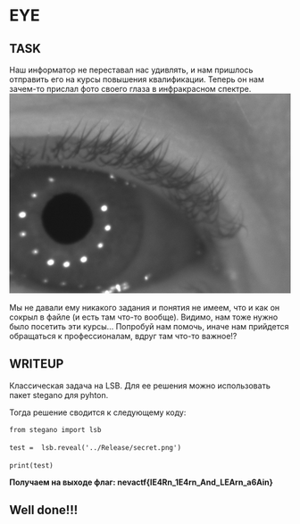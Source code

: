 # EYE

## TASK

Наш информатор не переставал нас удивлять, и нам пришлось отправить его на курсы повышения квалификации. Теперь он нам зачем-то прислал фото своего глаза в инфракрасном спектре.
![тык](/NevaCTF-2022/EYE/files/1.png "EYE") 

Мы не давали ему никакого задания и понятия не имеем, что и как он сокрыл в файле (и есть там что-то вообще). Видимо, нам тоже нужно было посетить эти курсы... Попробуй нам помочь, иначе нам прийдется обращаться к профессионалам, вдруг там что-то важное!?

## WRITEUP

Классическая задача на LSB. Для ее решения можно использовать пакет stegano для pyhton.

Тогда решение сводится к следующему коду:

```
from stegano import lsb

test =  lsb.reveal('../Release/secret.png')

print(test)

```

**Получаем на выходе флаг: nevactf{lE4Rn_1E4rn_And_LEArn_a6Ain}**


## Well done!!!
